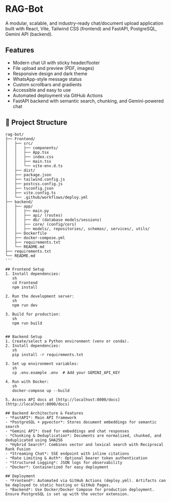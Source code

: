 # RAG-Bot

A modular, scalable, and industry-ready chat/document upload application built with React, Vite, Tailwind CSS (frontend) and FastAPI, PostgreSQL, Gemini API (backend).

## Features
- Modern chat UI with sticky header/footer
- File upload and preview (PDF, images)
- Responsive design and dark theme
- WhatsApp-style message status
- Custom scrollbars and gradients
- Accessible and easy to use
- Automated deployment via GitHub Actions
- FastAPI backend with semantic search, chunking, and Gemini-powered chat

## 📂 Project Structure

```
rag-bot/
├── Frontend/
│   ├── src/
│   │   ├── components/
│   │   ├── App.tsx
│   │   ├── index.css
│   │   ├── main.tsx
│   │   └── vite-env.d.ts
│   ├── dist/
│   ├── package.json
│   ├── tailwind.config.js
│   ├── postcss.config.js
│   ├── tsconfig.json
│   ├── vite.config.ts
│   └── .github/workflows/deploy.yml
├── backend/
│   ├── app/
│   │   ├── main.py
│   │   ├── api/ (routes)
│   │   ├── db/ (database models/sessions)
│   │   ├── core/ (config/cors)
│   │   ├── models/, repositories/, schemas/, services/, utils/
│   ├── Dockerfile
│   ├── docker-compose.yml
│   ├── requirements.txt
│   └── README.md
├── requirements.txt
└── README.md
'''

## Frontend Setup
1. Install dependencies:
   sh
   cd Frontend
   npm install
   
2. Run the development server:
   sh
   npm run dev
   
3. Build for production:
   sh
   npm run build
   

## Backend Setup
1. Create/select a Python environment (venv or conda).
2. Install dependencies:
   sh
   pip install -r requirements.txt
   
3. Set up environment variables:
   sh
   cp .env.example .env  # Add your GEMINI_API_KEY
   
4. Run with Docker:
   sh
   docker-compose up --build
   
5. Access API docs at [http://localhost:8000/docs](http://localhost:8000/docs)

## Backend Architecture & Features
- *FastAPI*: Main API framework
- *PostgreSQL + pgvector*: Stores document embeddings for semantic search
- *Gemini API*: Used for embeddings and chat responses
- *Chunking & Deduplication*: Documents are normalized, chunked, and deduplicated using SHA256
- *Hybrid Search*: Combines vector and lexical search with Reciprocal Rank Fusion
- *Streaming Chat*: SSE endpoint with inline citations
- *Rate Limiting & Auth*: Optional bearer token authentication
- *Structured Logging*: JSON logs for observability
- *Docker*: Containerized for easy deployment

## Deployment
- *Frontend*: Automated via GitHub Actions (deploy.yml). Artifacts can be deployed to static hosting or GitHub Pages.
- *Backend*: Use Docker/Docker Compose for production deployment. Ensure PostgreSQL is set up with the vector extension.
